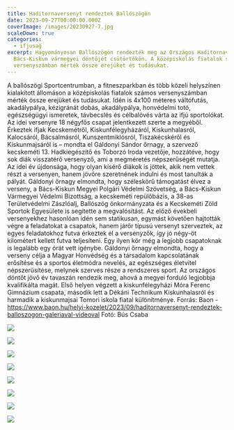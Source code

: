 ```yaml
---
title: Haditornaversenyt rendeztek Ballószögön
date: 2023-09-27T00:00:00.000Z
coverImage: /images/20230927-7.jpg
scaleDown: true
categories:
  - ifjusag
excerpt: Hagyományosan Ballószögön rendezték meg az Országos Haditornaverseny
  Bács-Kiskun vármegyei döntőjét csütörtökön. A középiskolás fiatalok számos
  versenyszámban mérték össze erejüket és tudásukat.
---
```

A ballószögi Sportcentrumban, a fitneszparkban és több közeli helyszínen kialakított állomáson a középiskolás fiatalok számos versenyszámban mérték össze erejüket és tudásukat. Idén is 4x100 méteres váltófutás, akadálypálya, kézigránát dobás, akadálypálya, honvédelmi totó, egészségügyi ismeretek, távbecslés és célbalövés várta az ifjú sportolókat. 
Az idei versenyre 18 négyfős csapat jelentkezett szerte a megyéből. Érkeztek ifjak Kecskemétről, Kiskunfélegyházáról, Kiskunhalasról, Kalocsáról, Bácsalmásról, Kunszentmiklósról, Tiszakécskéről és Kiskunmajsáról is – mondta el Gáldonyi Sándor őrnagy, a szervező kecskeméti 13. Hadkiegészítő és Toborzó Iroda vezetője, hozzátéve, hogy sok diák visszatérő versenyző, ami a megméretés népszerűségét mutatja. Az idei év újdonsága, hogy olyan kísérő diákok is jöttek, akik nem vettek részt a versenyen, hanem jövőre szeretnének indulni és most tanulták a pályát. 
Gáldonyi őrnagy elmondta, hogy széleskörű támogatást élvez a verseny, a Bács-Kiskun Megyei Polgári Védelmi Szövetség, a Bács-Kiskun Vármegyei Védelmi Bizottság, a kecskeméti repülőbázis, a 38-as Területvédelmi Zászlóalj, Ballószög önkormányzata és a Kecskeméti Zöld Sportok Egyesülete is segítette a megvalósítást. 
Az előző évekbeli versenyekhez hasonlóan idén sem statikusan, egymást követően hajtották végre a feladatokat a csapatok, hanem járőr típusú versenyt szerveztek, az egyes feladatokhoz futva érkeztek el a versenyzők, így jó négy-öt kilométert kellett futva teljesíteni. Egy ilyen kör még a legjobb csapatoknak is legalább egy órát vett igénybe.
Gáldonyi őrnagy elmondta, hogy a verseny célja a Magyar Honvédség és a társadalom kapcsolatának erősítése és a sportos életmódra nevelés, az egészséges életvitel népszerűsítése, melynek szerves része a rendszeres sport. Az országos döntőt jövő év tavaszán rendezik meg, ahová a megyei forduló legjobbja kvalifikálta magát. 
Első helyen végzett a kiskunfélegyházi Móra Ferenc Gimnázium csapata, második lett a Dékáni Technikum Kiskunhalasról és harmadik a kiskunmajsai Tomori iskola fiatal különítménye.
Forrás: Baon - https://www.baon.hu/helyi-kozelet/2023/09/haditornaversenyt-rendeztek-balloszogon-galeriaval-videoval 
Fotó: Bús Csaba

![](/images/20230927-1.jpg)

![](/images/20230927-2.jpg)

![](/images/20230927-3.jpg)

![](/images/20230927-4.jpg)

![](/images/20230927-5.jpg)

![](/images/20230927-6.jpg)

![](/images/20230927-8.jpg)

![](/images/20230927-7.jpg)
